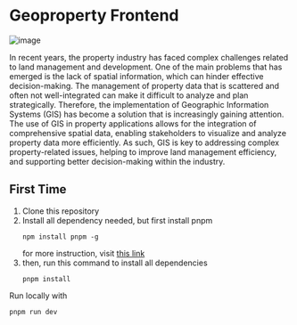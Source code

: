 # Geoproperty Frontend
![image](https://github.com/nerdvanahub/geoproperty-frontend/assets/139702000/a84ebfe6-7b08-41cf-b76c-61edb850b117)

In recent years, the property industry has faced complex challenges related to land management and development. One of the main problems that has emerged is the lack of spatial information, which can hinder effective decision-making. The management of property data that is scattered and often not well-integrated can make it difficult to analyze and plan strategically. Therefore, the implementation of Geographic Information Systems (GIS) has become a solution that is increasingly gaining attention. The use of GIS in property applications allows for the integration of comprehensive spatial data, enabling stakeholders to visualize and analyze property data more efficiently. As such, GIS is key to addressing complex property-related issues, helping to improve land management efficiency, and supporting better decision-making within the industry.

## First Time
1. Clone this repository
2. Install all dependency needed, but first install pnpm
   ```shell
   npm install pnpm -g
   ```
   for more instruction, visit [this link](https://pnpm.io/installation)
4. then, run this command to install all dependencies
   ```shell
   pnpm install
   ```

Run locally with
```shell
pnpm run dev
```

